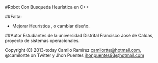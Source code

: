 #Robot Con Busqueda Heurística en C++


##Falta:

* Mejorar Heurística , o cambiar diseño.

##Autor
Estudiantes de la universidad Distrital Francisco José de Caldas, proyecto de sistemas operacionales.

Copyright (C) 2013-today Camilo Ramírez camilortte@hotmail.com, @camilortte on Twitter y Jhon Puentes jhonpuentes93@hotmail.com

